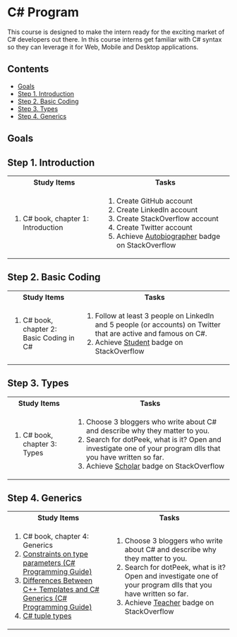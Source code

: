 # C# Program <!-- omit in toc -->

This course is designed to make the intern ready for the exciting market of C# developers out there. In this course interns get familiar with C# syntax so they can leverage it for Web, Mobile and Desktop applications.

## Contents <!-- omit in toc -->
- [Goals](#Goals)
- [Step 1. Introduction](#Step-1-Introduction)
- [Step 2. Basic Coding](#Step-2-Basic-Coding)
- [Step 3. Types](#Step-3-Types)
- [Step 4. Generics](#Step-4-Generics)

## Goals

## Step 1. Introduction

<table>
    <tr>
        <th>Study Items</th>
        <th>Tasks</th>
    </tr>
    <tr>
        <td>
          <ol>
            <li>C# book, chapter 1: Introduction</li>
          </ol>
        </td>
        <td>
          <ol>
            <li>Create GitHub account</li>
            <li>Create LinkedIn account</li>
            <li>Create StackOverflow account</li>
            <li>Create Twitter account</li>
            <li>Achieve <a href="https://stackoverflow.com/help/badges/9/autobiographer">Autobiographer</a> badge on StackOverflow</li>
          </ol>
        </td>
    </tr>
</table>

<!--
Study Items:
- [ ] 1. C# book, chapter 1 : C# Introduction

Tasks:

- [ ] 1. Create GitHub account
- [ ] 2. Create LinkedIn account
- [ ] 3. Create StackOverflow account
- [ ] 4. Create Twitter account
- [ ] 5. Achieve [**Autobiographer**](https://stackoverflow.com/help/badges/9/autobiographer) badge on StackOverflow
-->

## Step 2. Basic Coding

<table>
    <tr>
        <th>Study Items</th>
        <th>Tasks</th>
    </tr>
    <tr>
        <td>
          <ol>
            <li> C# book, chapter 2: Basic Coding in C#</li>
          </ol>
        </td>
        <td>
          <ol>
            <li>Follow at least 3 people on LinkedIn and 5 people (or accounts) on Twitter that are active and famous on C#.</li>
            <li>Achieve <a href="https://stackoverflow.com/help/badges/2/student">Student</a> badge on StackOverflow</li>
          </ol>
        </td>
    </tr>
</table>

<!--
Study Items:
- [ ] 1. C# book, chapter 2 : Basic Coding in C#

Tasks:
- [ ] 1. Follow at least 3 people on LinkedIn and 5 people (or accounts) on Twitter that are active and famous on C#.
- [ ] 2. Achieve [**Student**](https://stackoverflow.com/help/badges/2/student) badge on StackOverflow

-->

## Step 3. Types
<table>
    <tr>
        <th>Study Items</th>
        <th>Tasks</th>
    </tr>
    <tr>
        <td>
          <ol>
            <li>C# book, chapter 3: Types</li>
          </ol>
        </td>
        <td>
          <ol>
           <li>Choose 3 bloggers who write about C# and describe why they matter to you.</li>
            <li>Search for dotPeek, what is it? Open and investigate one of your program dlls that you have written so far.</li>
            <li>Achieve <a href="https://stackoverflow.com/help/badges/10/scholar">Scholar</a> badge on StackOverflow</li>
          </ol>
        </td>
    </tr>
</table>

<!--
Study Items:
- [ ] 1. C# book, chapter 3 : Types

Tasks:
- [ ] 1. Choose 3 bloggers who write about C# and describe why they matter to you.
- [ ] 2. Search for dotPeek, what is it? Open and investigate one of your program dlls that you have written so far.
- [ ] 3. Achieve [**Scholar**](https://stackoverflow.com/help/badges/10/scholar) badge on StackOverflow

-->

## Step 4. Generics

<table>
    <tr>
        <th>Study Items</th>
        <th>Tasks</th>
    </tr>
    <tr>
        <td>
          <ol>
            <li>C# book, chapter 4: Generics</li>
            <li><a href="https://docs.microsoft.com/en-us/dotnet/csharp/programming-guide/generics/constraints-on-type-parameters">Constraints on type parameters (C# Programming Guide)</a></li>
            <li><a href="https://docs.microsoft.com/en-us/dotnet/csharp/programming-guide/generics/differences-between-cpp-templates-and-csharp-generics">Differences Between C++ Templates and C# Generics (C# Programming Guide)</a></li>
            <li><a href="(https://docs.microsoft.com/en-us/dotnet/csharp/tuples">C# tuple types</a></li>
          </ol>
        </td>
        <td>
          <ol>
           <li>Choose 3 bloggers who write about C# and describe why they matter to you.</li>
            <li>Search for dotPeek, what is it? Open and investigate one of your program dlls that you have written so far.</li>
            <li>Achieve <a href="https://stackoverflow.com/help/badges/1/teacher">Teacher</a> badge on StackOverflow</li>
          </ol>
        </td>
    </tr>
</table>

<!--
Study Items:
- [ ] 1. C# book, chapter 4 : Generics
- [ ] 2. [Constraints on type parameters (C# Programming Guide)](https://docs.microsoft.com/en-us/dotnet/csharp/programming-guide/generics/constraints-on-type-parameters)
- [ ] 3. [Differences Between C++ Templates and C# Generics (C# Programming Guide)](https://docs.microsoft.com/en-us/dotnet/csharp/programming-guide/generics/differences-between-cpp-templates-and-csharp-generics)
- [ ] 4. [C# tuple types](https://docs.microsoft.com/en-us/dotnet/csharp/tuples
)

Tasks:
- [ ] 1. 2. Achieve [**Teacher**](https://stackoverflow.com/help/badges/1/teacher) badge on StackOverflow

-->